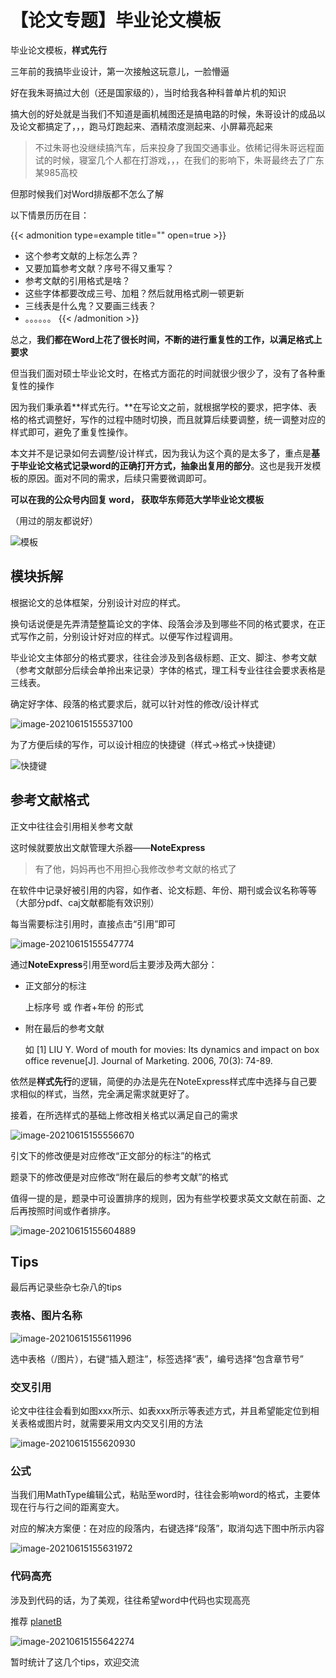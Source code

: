 # 【论文专题】毕业论文模板


毕业论文模板，**样式先行**

<!--more-->



三年前的我搞毕业设计，第一次接触这玩意儿，一脸懵逼

好在我朱哥搞过大创（还是国家级的），当时给我各种科普单片机的知识

搞大创的好处就是当我们不知道是画机械图还是搞电路的时候，朱哥设计的成品以及论文都搞定了，，，跑马灯跑起来、酒精浓度测起来、小屏幕亮起来

> 不过朱哥也没继续搞汽车，后来投身了我国交通事业。依稀记得朱哥远程面试的时候，寝室几个人都在打游戏，，，在我们的影响下，朱哥最终去了广东某985高校

但那时候我们对Word排版都不怎么了解

以下情景历历在目：

{{< admonition type=example title="" open=true >}}
- 这个参考文献的上标怎么弄？
- 又要加篇参考文献？序号不得又重写？
- 参考文献的引用格式是啥？
- 这些字体都要改成三号、加粗？然后就用格式刷一顿更新
- 三线表是什么鬼？又要画三线表？
- 。。。。。。
{{< /admonition >}}


总之，**我们都在Word上花了很长时间，不断的进行重复性的工作，以满足格式上要求**

但当我们面对硕士毕业论文时，在格式方面花的时间就很少很少了，没有了各种重复性的操作

因为我们秉承着**样式先行。**在写论文之前，就根据学校的要求，把字体、表格的格式调整好，写作的过程中随时切换，而且就算后续要调整，统一调整对应的样式即可，避免了重复性操作。

本文并不是记录如何去调整/设计样式，因为我认为这个真的是太多了，重点是**基于毕业论文格式记录word的正确打开方式，抽象出复用的部分**。这也是我开发模板的原因。面对不同的需求，后续只需要微调即可。

**可以在我的公众号内回复 word， 获取华东师范大学毕业论文模板**

（用过的朋友都说好）

![模板](https://raw.githubusercontent.com/unclehuzi/pic/master/img/image-20210615154022680.png)


## 模块拆解

根据论文的总体框架，分别设计对应的样式。

换句话说便是先弄清楚整篇论文的字体、段落会涉及到哪些不同的格式要求，在正式写作之前，分别设计好对应的样式。以便写作过程调用。

毕业论文主体部分的格式要求，往往会涉及到各级标题、正文、脚注、参考文献（参考文献部分后续会单拎出来记录）字体的格式，理工科专业往往会要求表格是三线表。

确定好字体、段落的格式要求后，就可以针对性的修改/设计样式

![image-20210615155537100](https://raw.githubusercontent.com/unclehuzi/pic/master/img/image-20210615155537100.png)

为了方便后续的写作，可以设计相应的快捷键（样式->格式->快捷键）

![快捷键](https://raw.githubusercontent.com/unclehuzi/pic/master/img/image-20210615155511228.png)

## 参考文献格式

正文中往往会引用相关参考文献

这时候就要放出文献管理大杀器——**NoteExpress**

> 有了他，妈妈再也不用担心我修改参考文献的格式了

在软件中记录好被引用的内容，如作者、论文标题、年份、期刊或会议名称等等（大部分pdf、caj文献都能有效识别）

每当需要标注引用时，直接点击“引用”即可

![image-20210615155547774](https://raw.githubusercontent.com/unclehuzi/pic/master/img/image-20210615155547774.png)

通过**NoteExpress**引用至word后主要涉及两大部分：

- 正文部分的标注

  上标序号 或 作者+年份 的形式

- 附在最后的参考文献

  如 [1] LIU Y. Word of mouth for movies: Its dynamics and impact on box office revenue[J]. Journal of Marketing. 2006, 70(3): 74-89.

依然是**样式先行**的逻辑，简便的办法是先在NoteExpress样式库中选择与自己要求相似的样式，当然，完全满足需求就更好了。

接着，在所选样式的基础上修改相关格式以满足自己的需求

![image-20210615155556670](https://raw.githubusercontent.com/unclehuzi/pic/master/img/image-20210615155556670.png)

引文下的修改便是对应修改“正文部分的标注”的格式

题录下的修改便是对应修改“附在最后的参考文献”的格式

值得一提的是，题录中可设置排序的规则，因为有些学校要求英文文献在前面、之后再按照时间或作者排序。

![image-20210615155604889](https://raw.githubusercontent.com/unclehuzi/pic/master/img/image-20210615155604889.png)

## Tips

最后再记录些杂七杂八的tips

### 表格、图片名称

![image-20210615155611996](https://raw.githubusercontent.com/unclehuzi/pic/master/img/image-20210615155611996.png)

选中表格（/图片），右键“插入题注”，标签选择“表”，编号选择“包含章节号”

### 交叉引用

论文中往往会看到如图xxx所示、如表xxx所示等表述方式，并且希望能定位到相关表格或图片时，就需要采用文内交叉引用的方法

![image-20210615155620930](https://raw.githubusercontent.com/unclehuzi/pic/master/img/image-20210615155620930.png)

### 公式

当我们用MathType编辑公式，粘贴至word时，往往会影响word的格式，主要体现在行与行之间的距离变大。

对应的解决方案便：在对应的段落内，右键选择“段落”，取消勾选下图中所示内容

![image-20210615155631972](https://raw.githubusercontent.com/unclehuzi/pic/master/img/image-20210615155631972.png)

### 代码高亮

涉及到代码的话，为了美观，往往希望word中代码也实现高亮

推荐 [planetB](http://www.planetb.ca/syntax-highlight-word)

![image-20210615155642274](https://raw.githubusercontent.com/unclehuzi/pic/master/img/image-20210615155642274.png)



暂时统计了这几个tips，欢迎交流



<head> 
    <script defer src="https://use.fontawesome.com/releases/v5.0.13/js/all.js"></script> 
    <script defer src="https://use.fontawesome.com/releases/v5.0.13/js/v4-shims.js"></script> 
</head> 
<link rel="stylesheet" href="https://use.fontawesome.com/releases/v5.0.13/css/all.css">
